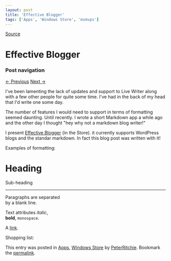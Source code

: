 ```yaml
---
layout: post
title: 'Effective Blogger'
tags: ['Apps', 'Windows Store', 'msmvps']
---
```

[Source](http://pr-blog.azurewebsites.net/2014/03/27/effective-blogger/ "Permalink to Effective Blogger")

# Effective Blogger

### Post navigation

[← Previous][1] [Next →][2]

I've been lamenting the lack of updates and support to Live Writer along with a few other people for quite some time. I've had in the back of my head that I'd write one some day.

The number of features I would need to support in terms of formatting seemed daunting. Until recently. I wrote a short Markdown app a while ago and the other day I thought "hey why not a markdown blog writer!"

I present [Effective Blogger][3] (in the Store). it currently supports WordPress blogs and the standar markdown. In fact this blog post was written with it!

Examples of formatting:

Heading  
=======

Sub-heading

* * *

Paragraphs are separated  
by a blank line.

Text attributes _italic_,  
**bold**, `monospace`.

A [link][4].

Shopping list:

This entry was posted in [Apps][5], [Windows Store][6] by [PeterRitchie][7]. Bookmark the [permalink][8]. 

[1]: http://pr-blog.azurewebsites.net/2014/03/23/the-case-of-the-not-so-useful-xbf-error/
[2]: http://pr-blog.azurewebsites.net/2014/04/15/getting-used-to-windows-phone-8-1/
[3]: http://bitly.com/1hgnhH7
[4]: http://example.com
[5]: http://pr-blog.azurewebsites.net/category/apps/
[6]: http://pr-blog.azurewebsites.net/category/windows-store/
[7]: http://pr-blog.azurewebsites.net/author/peterritchie/
[8]: http://pr-blog.azurewebsites.net/2014/03/27/effective-blogger/ "Permalink to Effective Blogger"


